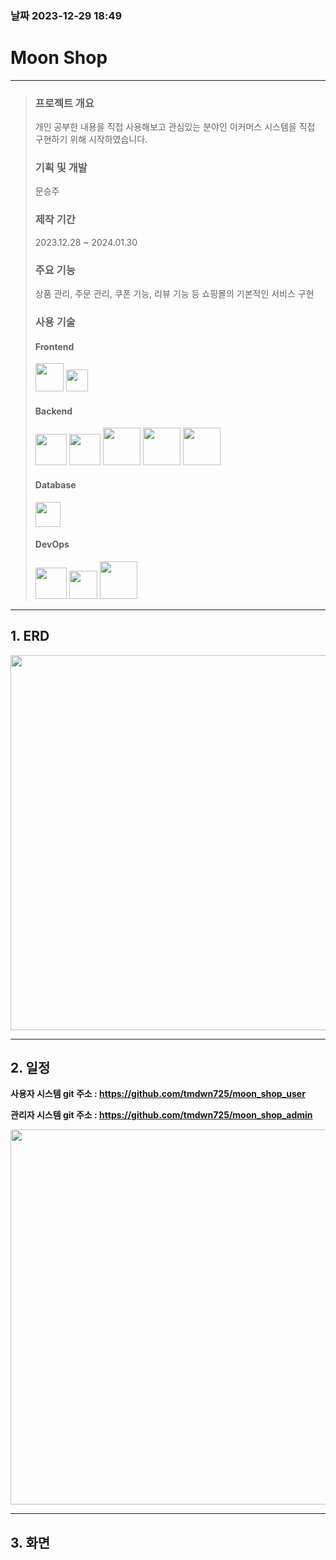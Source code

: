 ### 날짜 2023-12-29 18:49

# **Moon Shop**
----
>### **프로젝트 개요**
>개인 공부한 내용을 직접 사용해보고 관심있는 분야인 이커머스 시스템을 직접 구현하기 위해 시작하였습니다.
>
>### **기획 및 개발**
>문승주
>
>### **제작 기간**
>2023.12.28 ~ 2024.01.30
>
>### **주요 기능**
>상품 관리, 주문 관리, 쿠폰 기능, 리뷰 기능 등 쇼핑몰의 기본적인 서비스 구현
>
>### **사용 기술**
>#### **Frontend**
><img src="https://github.com/tmdwn725/moon_shop_user/assets/60638602/066e014a-2923-44d1-8e68-9a318c0cf953" height="45"/>
><img src="https://github.com/tmdwn725/moon_shop_user/assets/60638602/a1c81529-0fe5-4949-8235-57d06af671c0" height="35"/>
>
>#### **Backend**
><img src="https://github.com/tmdwn725/moon_shop_user/assets/60638602/53151b11-4133-419d-92a1-7482315f30a0" height="50"/>
><img src="https://github.com/tmdwn725/moon_shop_user/assets/60638602/50501c30-3c9d-4a77-ab60-9282c5d05d34" height="50"/>
><img src="https://github.com/tmdwn725/moon_shop_user/assets/60638602/fda4210f-b621-4927-ba70-59d01505c881" height="60"/>
><img src="https://github.com/tmdwn725/moon_shop_user/assets/60638602/e5dddd23-ca95-4efc-804c-b18b0c90a194" height="60"/>
><img src="https://github.com/tmdwn725/moon_shop_user/assets/60638602/dcfd0033-0d6e-44fc-a463-b3b8d999747c" height="60"/>
>
>#### **Database**
><img src="https://github.com/tmdwn725/moon_shop_user/assets/60638602/eae08828-39c0-4ebe-a03a-3b1509df91d0" height="40"/>
>
>#### **DevOps**
><img src="https://github.com/tmdwn725/moon_shop_user/assets/60638602/059e95f2-851b-4d13-ae88-8fd107a120d8" height="50"/>
><img src="https://github.com/tmdwn725/moon_shop_user/assets/60638602/9879d4bd-8b3b-4f7c-9394-d9824e64d41d" height="45"/>
><img src="https://github.com/tmdwn725/moon_shop_user/assets/60638602/c3e68800-7b72-4672-a143-9847ac9360ec" height="60"/>

---
## **1. ERD**

<img src="https://github.com/tmdwn725/moon_shop_user/assets/60638602/1c04c924-bdb5-4b71-9381-f06bf99dc6c4" height="600px;"/>

---
## **2. 일정**

**사용자 시스템 git 주소 : https://github.com/tmdwn725/moon_shop_user**

**관리자 시스템 git 주소 : https://github.com/tmdwn725/moon_shop_admin**

<img src="https://github.com/tmdwn725/moon_shop_user/assets/60638602/a3bfb5d5-6d8c-417c-bee7-e76c1ff81ba8" height="600px;"/>

---

## **3. 화면**
